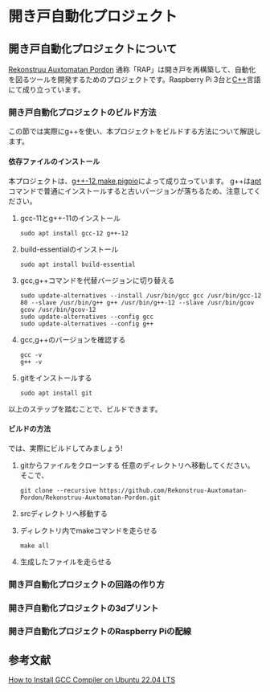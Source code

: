 # 開き戸自動化プロジェクト

## 開き戸自動化プロジェクトについて

[Rekonstruu Auxtomatan Pordon](https://github.com/Rekonstruu-Auxtomatan-Pordon/Rekonstruu-Auxtomatan-Pordon) 通称「RAP」は開き戸を再構築して、自動化を図るツールを開発するためのプロジェクトです。Raspberry Pi 3台と[C++](https://isocpp.org/)言語にて成り立っています。

### 開き戸自動化プロジェクトのビルド方法

この節では実際にg++を使い、本プロジェクトをビルドする方法について解説します。

#### 依存ファイルのインストール

本プロジェクトは、[g++-12](https://packages.debian.org/sid/g++-12),[make](https://packages.debian.org/bullseye/make),[pigpio](https://github.com/joan2937/pigpio)によって成り立っています。
g++は[apt](https://tracker.debian.org/pkg/apt)コマンドで普通にインストールすると古いバージョンが落ちるため、注意してください。

1. gcc-11とg++-11のインストール

    ```shell
    sudo apt install gcc-12 g++-12
    ```

2. build-essentialのインストール

    ```shell
    sudo apt install build-essential
    ```

3. gcc,g++コマンドを代替バージョンに切り替える

    ```shell
    sudo update-alternatives --install /usr/bin/gcc gcc /usr/bin/gcc-12 80 --slave /usr/bin/g++ g++ /usr/bin/g++-12 --slave /usr/bin/gcov gcov /usr/bin/gcov-12
    sudo update-alternatives --config gcc
    sudo update-alternatives --config g++
    ```

4. gcc,g++のバージョンを確認する

    ```shell
    gcc -v
    g++ -v
    ```

5. gitをインストールする

    ```shell
    sudo apt install git
    ```

以上のステップを踏むことで、ビルドできます。

#### ビルドの方法

では、実際にビルドしてみましょう!

1. gitからファイルをクローンする
    任意のディレクトリへ移動してください。
    そこで、

    ```shell
    git clone --recursive https://github.com/Rekonstruu-Auxtomatan-Pordon/Rekonstruu-Auxtomatan-Pordon.git
    ```

2. srcディレクトリへ移動する

3. ディレクトリ内でmakeコマンドを走らせる

    ```shell
    make all
    ```

4. 生成したファイルを走らせる

### 開き戸自動化プロジェクトの回路の作り方

### 開き戸自動化プロジェクトの3dプリント

### 開き戸自動化プロジェクトのRaspberry Piの配線

## 参考文献

[How to Install GCC Compiler on Ubuntu 22.04 LTS](https://www.linuxcapable.com/how-to-install-gcc-compiler-on-ubuntu-22-04-lts/)
